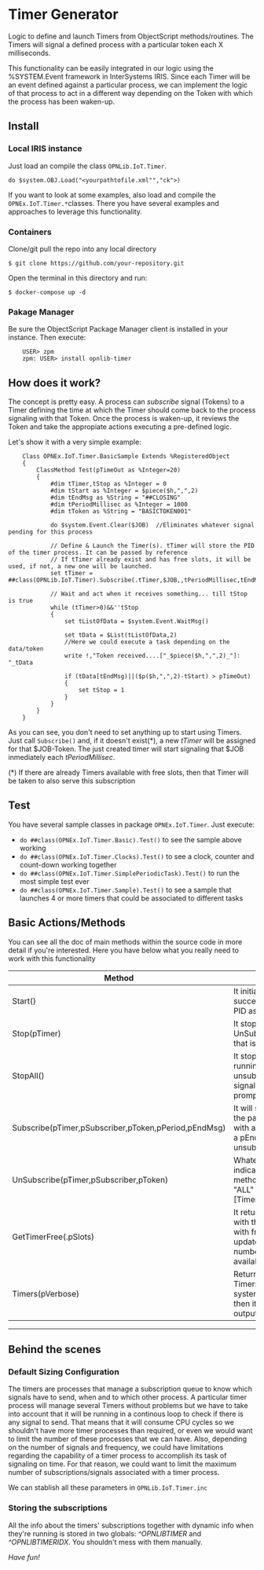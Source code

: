 
# Timer Generator

Logic to define and launch Timers from ObjectScript methods/routines. The Timers will signal a defined process with a particular token each X milliseconds.

This functionality can be easily integrated in our logic using the %SYSTEM.Event framework in InterSystems IRIS. Since each Timer will be an event defined against a particular process, we can implement the logic of that process to act in a different way depending on the Token with which the process has been waken-up.

## Install

### Local IRIS instance

Just load an compile the class `OPNLib.IoT.Timer`. 

`do $system.OBJ.Load("<yourpathtofile.xml"","ck">)`

If you want to look at some examples, also load and compile the `OPNEx.IoT.Timer.*`classes. There you have several examples and approaches to leverage this functionality.

### Containers

Clone/git pull the repo into any local directory

`$ git clone https://github.com/your-repository.git`

Open the terminal in this directory and run:

`$ docker-compose up -d`

### Pakage Manager

Be sure the ObjectScript Package Manager client is installed in your instance. Then execute:

```objectscript
    USER> zpm
    zpm: USER> install opnlib-timer
```

## How does it work?

The concept is pretty easy. A process can _*subscribe*_ signal (Tokens) to a Timer defining the time at which the Timer should come back to the process signaling with that Token. Once the process is waken-up, it reviews the Token and take the appropiate actions executing a pre-defined logic.

Let's show it with a very simple example:

```objectscript
    Class OPNEx.IoT.Timer.BasicSample Extends %RegisteredObject
    {
        ClassMethod Test(pTimeOut as %Integer=20)
        {
            #dim tTimer,tStop as %Integer = 0
            #dim tStart as %Integer = $piece($h,",",2)
            #dim tEndMsg as %String = "##CLOSING"
            #dim tPeriodMillisec as %Integer = 1000
            #dim tToken as %String = "BASICTOKEN001"

            do $system.Event.Clear($JOB)  //Eliminates whatever signal pending for this process

            // Define & Launch the Timer(s). tTimer will store the PID of the timer process. It can be passed by reference
            // If tTimer already exist and has free slots, it will be used, if not, a new one will be launched.
            set tTimer = ##class(OPNLib.IoT.Timer).Subscribe(.tTimer,$JOB,,tPeriodMillisec,tEndMsg)

            // Wait and act when it receives something... till tStop is true
            while (tTimer>0)&&''tStop
            {
                set tListOfData = $system.Event.WaitMsg()

                set tData = $List(tListOfData,2)
                //Here we could execute a task depending on the data/token
                write !,"Token received....["_$piece($h,",",2)_"]: "_tData

                if (tData[tEndMsg)||($p($h,",",2)-tStart) > pTimeOut)
                {
                    set tStop = 1
                }
            }
        }
    }
```

As you can see, you don't need to set anything up to start using Timers. Just call `Subscribe()` and, if it doesn't exist(\*), a new *tTimer* will be assigned for that $JOB-Token. The just created timer will start signaling that $JOB inmediately each *tPeriodMillisec*.

(\*) If there are already Timers available with free slots, then that Timer will be taken to also serve this subscription

## Test

You have several sample classes in package `OPNEx.IoT.Timer`. Just execute:

- `do ##class(OPNEx.IoT.Timer.Basic).Test()` to see the sample above working
- `do ##class(OPNEx.IoT.Timer.Clocks).Test()` to see a clock, counter and count-down working together
- `do ##class(OPNEx.IoT.Timer.SimplePeriodicTask).Test()` to run the most simple test ever
- `do ##class(OPNEx.IoT.Timer.Sample).Test()` to see a sample that launches 4 or more timers that could be associated to different tasks

## Basic Actions/Methods

You can see all the doc of main methods within the source code in more detail if you're interested. Here you have below what you really need to work with this functionality

Method | Description
-------------|-----------------------
Start()| It initiates a new Timer. If succeeds, it will return the PID associated to the Timer
Stop(pTimer)| It stops the pTimer and UnSubscribe all the signals that is serving (if any)
StopAll()| It stops all the Timers running on this system, unsubscribing all their signals assigned. It will prompt before proceeding.
Subscribe(pTimer,pSubscriber,pToken,pPeriod,pEndMsg)| It will subscribe to pTimer the pair pSubscriber-pToken with a wake-up pPeriod and a pEndMsg to signaling unsubscription
UnSubscribe(pTimer,pSubscriber,pToken)| Whatever argument not indicated when calling this method is interpreted as "ALL" \[Timers\|Subscribers\|Tokens\]
GetTimerFree(.pSlots)| It returns a positive integer with the PID of the first timer with free slots and will update pSlots with the number of free slots available in that Timer
Timers(pVerbose)| Returns a LIST with all the Timers currently active in the system. If pVerbose = 1, then it displays the list to the output device

---

## Behind the scenes

### Default Sizing Configuration

The timers are processes that manage a subscription queue to know which signals have to send, when and to which other process. A particular timer process will manage several Timers without problems but we have to take into account that it will be running in a continous loop to check if there is any signal to send. That means that it will consume CPU cycles so we shouldn't have more timer processes than required, or even we would want to limit the number of these processes that we can have.
Also, depending on the number of signals and frequency, we could have limitations regarding the capability of a timer process to accomplish its task of signaling on time. For that reason, we could want to limit the maximum number of subscriptions/signals associated with a timer process.

We can stablish all these parameters in `OPNLib.IoT.Timer.inc`

### Storing the subscriptions

All the info about the timers' subscriptions together with dynamic info when they're running is stored in two globals: _^OPNLIBTIMER_ and _^OPNLIBTIMERIDX_. You shouldn't mess with them manually.

*Have fun!*
